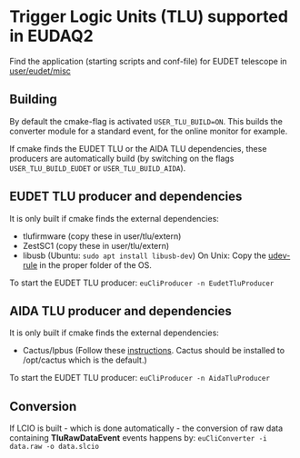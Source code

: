# Trigger Logic Units (TLU) supported in EUDAQ2

Find the application (starting scripts and conf-file) for EUDET telescope in [user/eudet/misc](../../user/eudet/misc)

## Building

By default the cmake-flag is activated ```USER_TLU_BUILD=ON```.
This builds the converter module for a standard event, for the online monitor for example.

If cmake finds the EUDET TLU or the AIDA TLU dependencies, these producers are automatically build (by switching on the flags ```USER_TLU_BUILD_EUDET``` or ```USER_TLU_BUILD_AIDA```).

## EUDET TLU producer and dependencies

It is only built if cmake finds the external dependencies:
- tlufirmware (copy these in user/tlu/extern)
- ZestSC1 (copy these in user/tlu/extern)
- libusb (Ubuntu: ```sudo apt install libusb-dev```)
On Unix: Copy the [udev-rule](misc/eudet-tlu/54-tlu.rules) in the proper folder of the OS.

To start the EUDET TLU producer: 
```euCliProducer -n EudetTluProducer```

## AIDA TLU producer and dependencies

It is only built if cmake finds the external dependencies:
- Cactus/Ipbus (Follow these [instructions](https://ipbus.web.cern.ch/ipbus/doc/user/html/software/install/compile.html#instructions). Cactus should be installed to /opt/cactus which is the default.)

To start the EUDET TLU producer: 
```euCliProducer -n AidaTluProducer```


## Conversion

If LCIO is built - which is done automatically - the conversion of raw data containing **TluRawDataEvent** events happens by:
```euCliConverter -i data.raw -o data.slcio```



